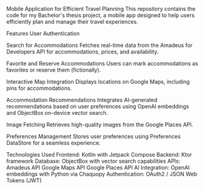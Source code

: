 Mobile Application for Efficient Travel Planning
This repository contains the code for my Bachelor's thesis project, a mobile app designed to help users efficiently plan and manage their travel experiences.

Features
User Authentication

Search for Accommodations
Fetches real-time data from the Amadeus for Developers API for accommodations, prices, and availability.

Favorite and Reserve Accommodations
Users can mark accommodations as favorites or reserve them (fictionally).

Interactive Map Integration
Displays locations on Google Maps, including pins for accommodations.

Accommodation Recommendations
Integrates AI-generated recommendations based on user preferences using OpenAI embeddings and ObjectBox on-device vector search.

Image Fetching
Retrieves high-quality images from the Google Places API.

Preferences Management
Stores user preferences using Preferences DataStore for a seamless experience.

Technologies Used
Frontend: Kotlin with Jetpack Compose
Backend: Ktor framework 
Database: ObjectBox with vector search capabilities
APIs:
Amadeus API
Google Maps API
Google Places API
AI Integration: OpenAI embeddings with Python via Chaquopy
Authentication: OAuth2 / JSON Web Tokens (JWT)


